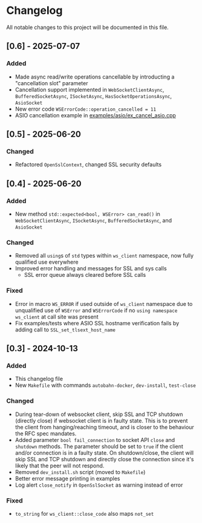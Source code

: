 # Changelog

All notable changes to this project will be documented in this file.

## [0.6] - 2025-07-07

### Added

- Made async read/write operations cancellable by introducting a "cancellation slot" parameter
- Cancellation support implemented in `WebSocketClientAsync`, `BufferedSocketAsync`, `ISocketAsync`, `HasSocketOperationsAsync`, `AsioSocket`
- New error code `WSErrorCode::operation_cancelled = 11`
- ASIO cancellation example in [examples/asio/ex_cancel_asio.cpp](./examples/asio/ex_cancel_asio.cpp)

## [0.5] - 2025-06-20

### Changed

- Refactored `OpenSslContext`, changed SSL security defaults

## [0.4] - 2025-06-20

### Added

- New method `std::expected<bool, WSError> can_read()` in `WebSocketClientAsync`, `ISocketAsync`, `BufferedSocketAsync`, and `AsioSocket`

### Changed

- Removed all `using`s of `std` types within `ws_client` namespace, now fully qualified use everywhere
- Improved error handling and messages for SSL and sys calls
  - SSL error queue always cleared before SSL calls

### Fixed

- Error in macro `WS_ERROR` if used outside of `ws_client` namespace due to unqualified use of `WSError` and `WSErrorCode` if no `using namespace ws_client` at call site was present
- Fix examples/tests where ASIO SSL hostname verification fails by adding call to `SSL_set_tlsext_host_name`

## [0.3] - 2024-10-13

### Added

- This changelog file
- New `Makefile` with commands `autobahn-docker`, `dev-install`, `test-close`

### Changed

- During tear-down of websocket client, skip SSL and TCP shutdown (directly close) if websocket client is in faulty state.
  This is to prevent the client from hanging/reaching timeout, and is closer to the behaviour the RFC spec mandates.
- Added parameter `bool fail_connection` to socket API `close` and `shutdown` methods.
  The parameter should be set to `true` if the client and/or connection is in a faulty state.
  On shutdown/close, the client will skip SSL and TCP shutdown and directly close the connection since it's likely that the peer will not respond.
- Removed `dev_install.sh` script (moved to `Makefile`)
- Better error message printing in examples
- Log alert `close_notify` in `OpenSslSocket` as warning instead of error

### Fixed

- `to_string` for `ws_client::close_code` also maps `not_set`

